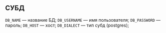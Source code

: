 ## СУБД

`DB_NAME` — название БД;
`DB_USERNAME` — имя пользователя;
`DB_PASSWORD` — пароль;
`DB_HOST` — хост;
`DB_DIALECT` — тип субд (postgres);
